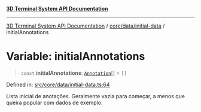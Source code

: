 [**3D Terminal System API Documentation**](../../../../README.md)

***

[3D Terminal System API Documentation](../../../../README.md) / [core/data/initial-data](../README.md) / initialAnnotations

# Variable: initialAnnotations

> `const` **initialAnnotations**: [`Annotation`](../../../../lib/types/interfaces/Annotation.md)[] = `[]`

Defined in: [src/core/data/initial-data.ts:64](https://github.com/Dicommunitas/ThreeJS_Terminal_3D/blob/20cf40967bd739fbee6d804c3e821483cc482c65/src/core/data/initial-data.ts#L64)

Lista inicial de anotações. Geralmente vazia para começar,
a menos que queira popular com dados de exemplo.
